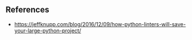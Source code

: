 ## References 
* https://jeffknupp.com/blog/2016/12/09/how-python-linters-will-save-your-large-python-project/
